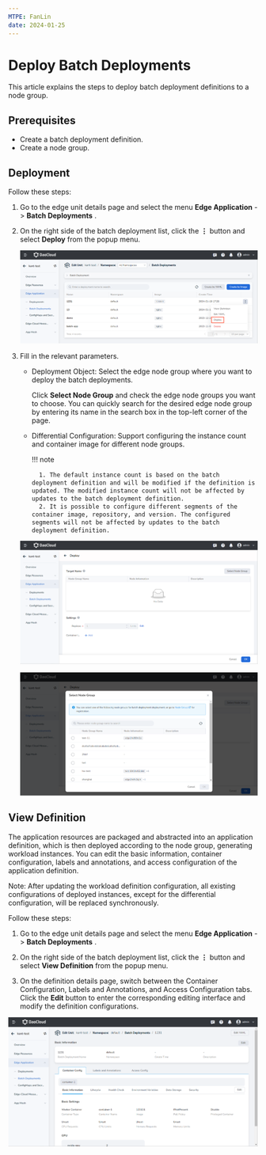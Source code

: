 ```yaml
---
MTPE: FanLin
date: 2024-01-25
---
```


# Deploy Batch Deployments

This article explains the steps to deploy batch deployment definitions to a node group.

## Prerequisites

- Create a batch deployment definition.
- Create a node group.

## Deployment

Follow these steps:

1. Go to the edge unit details page and select the menu __Edge Application__ -> __Batch Deployments__ .

2. On the right side of the batch deployment list, click the __⋮__ button and select __Deploy__ from the popup menu.

    ![Batch Deployments](../images/deploy-01.png)

3. Fill in the relevant parameters.

    - Deployment Object: Select the edge node group where you want to deploy the batch deployments.

        Click __Select Node Group__ and check the edge node groups you want to choose. You can
        quickly search for the desired edge node group by entering its name in the search box in
        the top-left corner of the page.

    - Differential Configuration: Support configuring the instance count and container image for different node groups.

        !!! note
        
            1. The default instance count is based on the batch deployment definition and will be modified if the definition is updated. The modified instance count will not be affected by updates to the batch deployment definition.
            2. It is possible to configure different segments of the container image, repository, and version. The configured segments will not be affected by updates to the batch deployment definition.

    ![Deployment](../images/deploy-02.png)

    ![Edge Node Group](../images/deploy-03.png)

## View Definition

The application resources are packaged and abstracted into an application definition, which is then deployed according to the node group, generating workload instances. You can edit the basic information, container configuration, labels and annotations, and access configuration of the application definition.

Note: After updating the workload definition configuration, all existing configurations of deployed instances, except for the differential configuration, will be replaced synchronously.

Follow these steps:

1. Go to the edge unit details page and select the menu __Edge Application__ -> __Batch Deployments__ .

2. On the right side of the batch deployment list, click the __⋮__ button and select __View Definition__ from the popup menu.

3. On the definition details page, switch between the Container Configuration, Labels and Annotations,
   and Access Configuration tabs. Click the __Edit__ button to enter the corresponding editing interface
   and modify the definition configurations.

![View Definition](../images/deploy-04.png)
